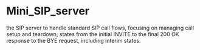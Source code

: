 # Mini_SIP_server
the SIP server to handle standard SIP call flows, focusing on managing call setup and teardown; states from the initial INVITE to the final 200 OK response to the BYE request, including interim states.
